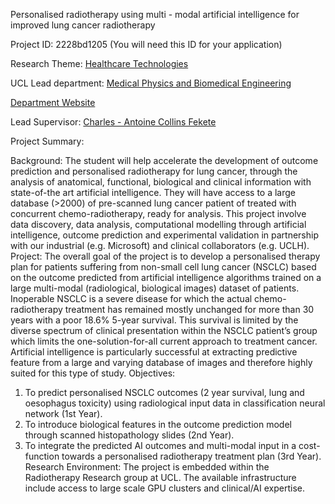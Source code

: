 Personalised radiotherapy using multi - modal artificial intelligence for improved lung cancer radiotherapy

Project ID: 2228bd1205
(You will need this ID for your application)

Research Theme: [Healthcare Technologies](../themes/healthcare-technologies.md)

UCL Lead department: [Medical Physics and Biomedical Engineering](../departments/medical-physics-and-biomedical-engineering.md)

[Department Website](https://www.ucl.ac.uk/medical-physics-biomedical-engineering)

Lead Supervisor: [Charles - Antoine Collins Fekete](https://iris.ucl.ac.uk/iris/browse/profile?upi=CCOLL52)

Project Summary:

Background: The student will help accelerate the development of outcome prediction and personalised radiotherapy for lung cancer, through the analysis of anatomical, functional, biological and clinical information with state-of-the art artificial intelligence. They will have access to a large database (>2000) of pre-scanned lung cancer patient of treated with concurrent chemo-radiotherapy, ready for analysis. This project involve data discovery, data analysis, computational modelling through artificial intelligence, outcome prediction and experimental validation in partnership with our industrial (e.g. Microsoft) and clinical collaborators (e.g. UCLH). 
 Project: The overall goal of the project is to develop a personalised therapy plan for patients suffering from non-small cell lung cancer (NSCLC) based on the outcome predicted from artificial intelligence algorithms trained on a large multi-modal (radiological, biological images) dataset of patients. Inoperable NSCLC is a severe disease for which the actual chemo-radiotherapy treatment has remained mostly unchanged for more than 30 years with a poor 18.6% 5-year survival. This survival is limited by the diverse spectrum of clinical presentation within the NSCLC patient’s group which limits the one-solution-for-all current approach to treatment cancer. Artificial intelligence is particularly successful at extracting predictive feature from a large and varying database of images and therefore highly suited for this type of study. 
 Objectives: 
 1. To predict personalised NSCLC outcomes (2 year survival, lung and oesophagus toxicity) using radiological input data in classification neural network (1st Year). 
 2. To introduce biological features in the outcome prediction model through scanned histopathology slides (2nd Year). 
 3. To integrate the predicted AI outcomes and multi-modal input in a cost-function towards a personalised radiotherapy treatment plan (3rd Year). 
 Research Environment: The project is embedded within the Radiotherapy Research group at UCL. The available infrastructure include access to large scale GPU clusters and clinical/AI expertise.